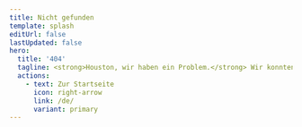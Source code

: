 ```yaml
---
title: Nicht gefunden
template: splash
editUrl: false
lastUpdated: false
hero:
  title: '404'
  tagline: <strong>Houston, wir haben ein Problem.</strong> Wir konnten diese Seite nicht finden.<br>Prüfe die URL oder verwende die Suchleiste.
  actions:
    - text: Zur Startseite
      icon: right-arrow
      link: /de/
      variant: primary
---
```

